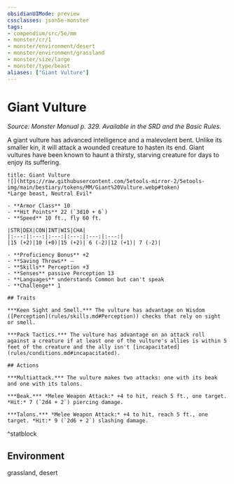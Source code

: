 ```yaml
---
obsidianUIMode: preview
cssclasses: json5e-monster
tags:
- compendium/src/5e/mm
- monster/cr/1
- monster/environment/desert
- monster/environment/grassland
- monster/size/large
- monster/type/beast
aliases: ["Giant Vulture"]
---
```

# Giant Vulture
*Source: Monster Manual p. 329. Available in the SRD and the Basic Rules.*  

A giant vulture has advanced intelligence and a malevolent bent. Unlike its smaller kin, it will attack a wounded creature to hasten its end. Giant vultures have been known to haunt a thirsty, starving creature for days to enjoy its suffering.

```ad-statblock
title: Giant Vulture
![](https://raw.githubusercontent.com/5etools-mirror-2/5etools-img/main/bestiary/tokens/MM/Giant%20Vulture.webp#token)
*Large beast, Neutral Evil*

- **Armor Class** 10 
- **Hit Points** 22 (`3d10 + 6`)
- **Speed** 10 ft., fly 60 ft.

|STR|DEX|CON|INT|WIS|CHA|
|:---:|:---:|:---:|:---:|:---:|:---:|
|15 (+2)|10 (+0)|15 (+2)| 6 (-2)|12 (+1)| 7 (-2)|

- **Proficiency Bonus** +2
- **Saving Throws** ⏤
- **Skills** Perception +3
- **Senses** passive Perception 13
- **Languages** understands Common but can't speak
- **Challenge** 1

## Traits

***Keen Sight and Smell.*** The vulture has advantage on Wisdom ([Perception](rules/skills.md#Perception)) checks that rely on sight or smell.

***Pack Tactics.*** The vulture has advantage on an attack roll against a creature if at least one of the vulture's allies is within 5 feet of the creature and the ally isn't [incapacitated](rules/conditions.md#incapacitated).

## Actions

***Multiattack.*** The vulture makes two attacks: one with its beak and one with its talons.

***Beak.*** *Melee Weapon Attack:* +4 to hit, reach 5 ft., one target. *Hit:* 7 (`2d4 + 2`) piercing damage.

***Talons.*** *Melee Weapon Attack:* +4 to hit, reach 5 ft., one target. *Hit:* 9 (`2d6 + 2`) slashing damage.
```
^statblock

## Environment

grassland, desert